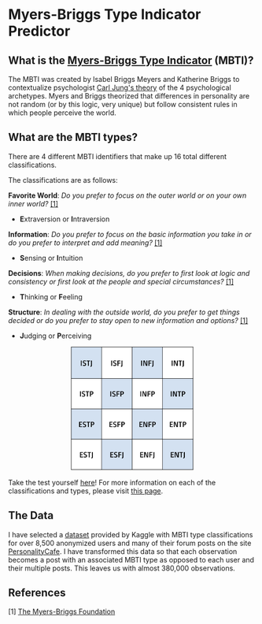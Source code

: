 # Myers-Briggs Type Indicator Predictor

## What is the [Myers-Briggs Type Indicator](https://www.myersbriggs.org/) (MBTI)?
The MBTI was created by Isabel Briggs Meyers and Katherine Briggs to contextualize psychologist [Carl Jung's theory](https://www.verywellmind.com/what-are-jungs-4-major-archetypes-2795439) of the 4 psychological archetypes. Myers and Briggs theorized that differences in personality are not random (or by this logic, very unique) but follow consistent rules in which people perceive the world. 

## What are the MBTI types?
There are 4 different MBTI identifiers that make up 16 total different classifications.

The classifications are as follows: 

**Favorite World**: *Do you prefer to focus on the outer world or on your own inner world?* [[1]](#1)
- **E**xtraversion or **I**ntraversion

**Information**: *Do you prefer to focus on the basic information you take in or do you prefer to interpret and add meaning?* [[1]](#1)
- **S**ensing or **I**ntuition

**Decisions**: *When making decisions, do you prefer to first look at logic and consistency or first look at the people and special circumstances?* [[1]](#1)
- **T**hinking or **F**eeling

**Structure**: *In dealing with the outside world, do you prefer to get things decided or do you prefer to stay open to new information and options?* [[1]](#1)
- **J**udging or **P**erceiving

<p align="center">
  <img src="images/MBTI_table.png" height=250 width=250>
</p>


Take the test yourself [here](https://www.16personalities.com/free-personality-test)!
For more information on each of the classifications and types, please visit [this page](https://www.myersbriggs.org/my-mbti-personality-type/mbti-basics/the-16-mbti-types.htm). 

## The Data
I have selected a [dataset](https://www.kaggle.com/datasnaek/mbti-type) provided by Kaggle with MBTI type classifications for over 8,500 anonymized users and many of their forum posts on the site [PersonalityCafe](https://www.personalitycafe.com/). I have transformed this data so that each observation becomes a post with an associated MBTI type as opposed to each user and their multiple posts. This leaves us with almost 380,000 observations. 

## References
<a id="1">[1]</a> 
[The Myers-Briggs Foundation](https://www.myersbriggs.org/my-mbti-personality-type/mbti-basics/)
